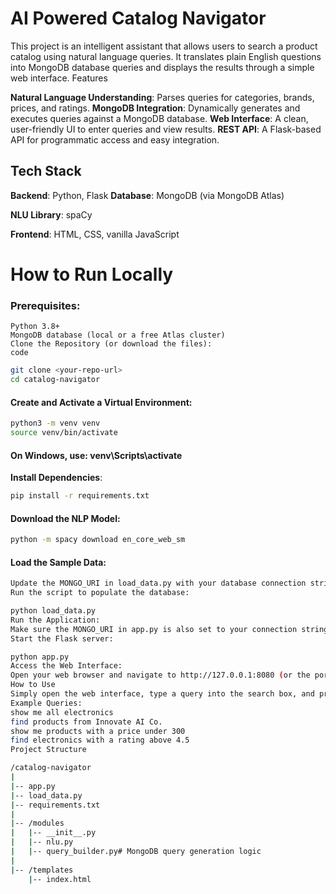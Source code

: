 # AI Powered Catalog Navigator
This project is an intelligent assistant that allows users to search a product catalog using natural language queries. It translates plain English questions into MongoDB database queries and displays the results through a simple web interface.
Features

**Natural Language Understanding**: Parses queries for categories, brands, prices, and ratings.
**MongoDB Integration**: Dynamically generates and executes queries against a MongoDB database.
**Web Interface**: A clean, user-friendly UI to enter queries and view results.
**REST API**: A Flask-based API for programmatic access and easy integration.

## Tech Stack
**Backend**: Python, Flask
**Database**: MongoDB (via MongoDB Atlas)

**NLU Library**: spaCy

**Frontend**: HTML, CSS, vanilla JavaScript

# How to Run Locally
### Prerequisites:
    Python 3.8+
    MongoDB database (local or a free Atlas cluster)
    Clone the Repository (or download the files):
    code
```bash
git clone <your-repo-url>
cd catalog-navigator
```
#### Create and Activate a Virtual Environment:

```bash
python3 -m venv venv
source venv/bin/activate
```
#### On Windows, use: venv\Scripts\activate
**Install Dependencies**:

```bash
pip install -r requirements.txt
```
#### Download the NLP Model:
```bash
python -m spacy download en_core_web_sm
```

#### Load the Sample Data:

```bash
Update the MONGO_URI in load_data.py with your database connection string.
Run the script to populate the database:

python load_data.py
Run the Application:
Make sure the MONGO_URI in app.py is also set to your connection string.
Start the Flask server:

python app.py
Access the Web Interface:
Open your web browser and navigate to http://127.0.0.1:8080 (or the port specified in the terminal).
How to Use
Simply open the web interface, type a query into the search box, and press "Search".
Example Queries:
show me all electronics
find products from Innovate AI Co.
show me products with a price under 300
find electronics with a rating above 4.5
Project Structure
```
```bash
/catalog-navigator
|
|-- app.py              
|-- load_data.py   
|-- requirements.txt    
|
|-- /modules
|   |-- __init__.py
|   |-- nlu.py         
|   |-- query_builder.py# MongoDB query generation logic
|
|-- /templates
    |-- index.html     


```